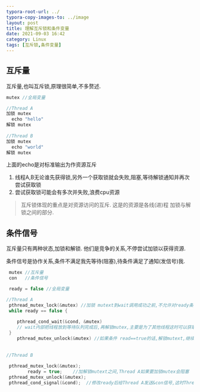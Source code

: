 ```yaml
---
typora-root-url: ../
typora-copy-images-to: ../image
layout: post
title: 理解互斥锁和条件变量
date: 2021-09-03 16:42
category: Linux
tags: [互斥锁,条件变量]
---
```




## 互斥量

互斥量,也叫互斥锁,原理很简单,不多赘述.

```c
mutex //全局变量

//Thread A
加锁 mutex
  echo "hello"  
解锁 mutex
  
//Thread B 
加锁 mutex
  echo "world"
解锁 mutex
```

上面的echo是对标准输出为作资源互斥

1. 线程A,B无论谁先获得锁,另外一个获取锁就会失败,阻塞,等待解锁通知并再次尝试获取锁
2. 尝试获取锁可能会有多次并失败,浪费cpu资源

> 互斥锁体现的重点是对资源访问的互斥.  这是的资源是各线(进)程 加锁与解锁之间的部分.



## 条件信号

互斥量只有两种状态,加锁和解锁. 他们是竞争的关系,不停尝试加锁以获得资源.

条件信号是协作关系,条件不满足我先等待(阻塞),待条件满足了通知(发信号)我.

```C
 mutex //互斥量
 con   //条件信号

 ready = false //全局变量

//Thread A
 pthread_mutex_lock(&mutex) //加锁 mutext到wait调用成功之前,不允许对ready条件进行修改
 while ready == false {
   			
   	pthread_cond_wait(&cond, &mutex) 
    // wait内部把线程放到等待队列完成后,再解锁mutex,主要是为了其他线程这时可以获取mutex并得到修改条件变量 ready的机会,然后通过发送con信号来唤醒线程A
 }
	pthread_mutex_unlock(&mutex) //如果条件 read==true的话,解锁mutext,继续执行条件满足后的操作
  
  
//Thread B
    
 pthread_mutex_lock(&mutex);
		ready = true;    //加解锁mutext之间,Thread A如果要加锁mutex会阻塞
 pthread_mutex_unlock(&mutex);
 pthread_cond_signal(&cond);  //修改ready后给Thread A发送&con信号,这时Thread A 已经被其他信号唤醒且刚好获取锁,那么 while不会运行(不会阻塞),然后解锁mutex 继续运行符合条件后的操作, 如果Thread A还在阻塞,信号con将其唤醒,然后执行后面的操作.
```



